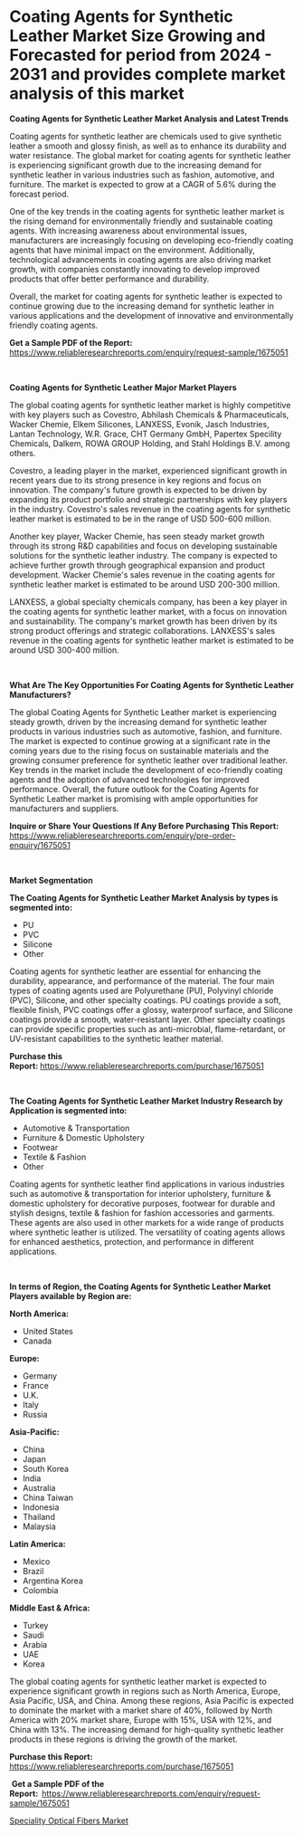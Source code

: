 <p><h1>Coating Agents for Synthetic Leather Market Size Growing and Forecasted for period from 2024 - 2031 and provides complete market analysis of this market</h1></p><p><strong>Coating Agents for Synthetic Leather Market Analysis and Latest Trends</strong></p>
<p><p>Coating agents for synthetic leather are chemicals used to give synthetic leather a smooth and glossy finish, as well as to enhance its durability and water resistance. The global market for coating agents for synthetic leather is experiencing significant growth due to the increasing demand for synthetic leather in various industries such as fashion, automotive, and furniture. The market is expected to grow at a CAGR of 5.6% during the forecast period.</p><p>One of the key trends in the coating agents for synthetic leather market is the rising demand for environmentally friendly and sustainable coating agents. With increasing awareness about environmental issues, manufacturers are increasingly focusing on developing eco-friendly coating agents that have minimal impact on the environment. Additionally, technological advancements in coating agents are also driving market growth, with companies constantly innovating to develop improved products that offer better performance and durability.</p><p>Overall, the market for coating agents for synthetic leather is expected to continue growing due to the increasing demand for synthetic leather in various applications and the development of innovative and environmentally friendly coating agents.</p></p>
<p><strong>Get a Sample PDF of the Report:&nbsp;</strong> <a href="https://www.reliableresearchreports.com/enquiry/request-sample/1675051">https://www.reliableresearchreports.com/enquiry/request-sample/1675051</a></p>
<p>&nbsp;</p>
<p><strong>Coating Agents for Synthetic Leather Major Market Players</strong></p>
<p><p>The global coating agents for synthetic leather market is highly competitive with key players such as Covestro, Abhilash Chemicals & Pharmaceuticals, Wacker Chemie, Elkem Silicones, LANXESS, Evonik, Jasch Industries, Lantan Technology, W.R. Grace, CHT Germany GmbH, Papertex Specility Chemicals, Dalkem, ROWA GROUP Holding, and Stahl Holdings B.V. among others.</p><p>Covestro, a leading player in the market, experienced significant growth in recent years due to its strong presence in key regions and focus on innovation. The company's future growth is expected to be driven by expanding its product portfolio and strategic partnerships with key players in the industry. Covestro's sales revenue in the coating agents for synthetic leather market is estimated to be in the range of USD 500-600 million.</p><p>Another key player, Wacker Chemie, has seen steady market growth through its strong R&D capabilities and focus on developing sustainable solutions for the synthetic leather industry. The company is expected to achieve further growth through geographical expansion and product development. Wacker Chemie's sales revenue in the coating agents for synthetic leather market is estimated to be around USD 200-300 million.</p><p>LANXESS, a global specialty chemicals company, has been a key player in the coating agents for synthetic leather market, with a focus on innovation and sustainability. The company's market growth has been driven by its strong product offerings and strategic collaborations. LANXESS's sales revenue in the coating agents for synthetic leather market is estimated to be around USD 300-400 million.</p></p>
<p>&nbsp;</p>
<p><strong>What Are The Key Opportunities For Coating Agents for Synthetic Leather Manufacturers?</strong></p>
<p><p>The global Coating Agents for Synthetic Leather market is experiencing steady growth, driven by the increasing demand for synthetic leather products in various industries such as automotive, fashion, and furniture. The market is expected to continue growing at a significant rate in the coming years due to the rising focus on sustainable materials and the growing consumer preference for synthetic leather over traditional leather. Key trends in the market include the development of eco-friendly coating agents and the adoption of advanced technologies for improved performance. Overall, the future outlook for the Coating Agents for Synthetic Leather market is promising with ample opportunities for manufacturers and suppliers.</p></p>
<p><strong>Inquire or Share Your Questions If Any Before Purchasing This Report:</strong> <a href="https://www.reliableresearchreports.com/enquiry/pre-order-enquiry/1675051">https://www.reliableresearchreports.com/enquiry/pre-order-enquiry/1675051</a></p>
<p>&nbsp;</p>
<p><strong>Market Segmentation</strong></p>
<p><strong>The Coating Agents for Synthetic Leather Market Analysis by types is segmented into:</strong></p>
<p><ul><li>PU</li><li>PVC</li><li>Silicone</li><li>Other</li></ul></p>
<p><p>Coating agents for synthetic leather are essential for enhancing the durability, appearance, and performance of the material. The four main types of coating agents used are Polyurethane (PU), Polyvinyl chloride (PVC), Silicone, and other specialty coatings. PU coatings provide a soft, flexible finish, PVC coatings offer a glossy, waterproof surface, and Silicone coatings provide a smooth, water-resistant layer. Other specialty coatings can provide specific properties such as anti-microbial, flame-retardant, or UV-resistant capabilities to the synthetic leather material.</p></p>
<p><strong>Purchase this Report:&nbsp;</strong><a href="https://www.reliableresearchreports.com/purchase/1675051">https://www.reliableresearchreports.com/purchase/1675051</a></p>
<p>&nbsp;</p>
<p><strong>The Coating Agents for Synthetic Leather Market Industry Research by Application is segmented into:</strong></p>
<p><ul><li>Automotive & Transportation</li><li>Furniture & Domestic Upholstery</li><li>Footwear</li><li>Textile & Fashion</li><li>Other</li></ul></p>
<p><p>Coating agents for synthetic leather find applications in various industries such as automotive & transportation for interior upholstery, furniture & domestic upholstery for decorative purposes, footwear for durable and stylish designs, textile & fashion for fashion accessories and garments. These agents are also used in other markets for a wide range of products where synthetic leather is utilized. The versatility of coating agents allows for enhanced aesthetics, protection, and performance in different applications.</p></p>
<p>&nbsp;</p>
<p><strong>In terms of Region, the Coating Agents for Synthetic Leather Market Players available by Region are:</strong></p>
<p>
    <p> <strong> North America: </strong>
        <ul>
            <li>United States</li>
            <li>Canada</li>
        </ul>
        </p> 
    <p> <strong> Europe: </strong>
        <ul>
            <li>Germany</li>
            <li>France</li>
            <li>U.K.</li>
            <li>Italy</li>
            <li>Russia</li>
        </ul>
        </p> 
    <p> <strong> Asia-Pacific: </strong>
        <ul>
            <li>China</li>
            <li>Japan</li>
            <li>South Korea</li>
            <li>India</li>
            <li>Australia</li>
            <li>China Taiwan</li>
            <li>Indonesia</li>
            <li>Thailand</li>
            <li>Malaysia</li>
        </ul>
        </p> 
    <p> <strong> Latin America: </strong>
        <ul>
            <li>Mexico</li>
            <li>Brazil</li>
            <li>Argentina Korea</li>
            <li>Colombia</li>
        </ul>
        </p> 
    <p> <strong> Middle East & Africa: </strong>
        <ul>
            <li>Turkey</li>
            <li>Saudi</li>
            <li>Arabia</li>
            <li>UAE</li>
            <li>Korea</li>
        </ul>
    </p>
    </p>
<p><p>The global coating agents for synthetic leather market is expected to experience significant growth in regions such as North America, Europe, Asia Pacific, USA, and China. Among these regions, Asia Pacific is expected to dominate the market with a market share of 40%, followed by North America with 20% market share, Europe with 15%, USA with 12%, and China with 13%. The increasing demand for high-quality synthetic leather products in these regions is driving the growth of the market.</p></p>
<p><strong>Purchase this Report: </strong><a href="https://www.reliableresearchreports.com/purchase/1675051">https://www.reliableresearchreports.com/purchase/1675051</a></p>
<p>&nbsp;<strong>Get a Sample PDF of the Report:&nbsp;&nbsp;</strong><a href="https://www.reliableresearchreports.com/enquiry/request-sample/1675051">https://www.reliableresearchreports.com/enquiry/request-sample/1675051</a></p>
<p><strong></strong></p>
<p><p><a href="https://github.com/yemakinde/Market-Research-Report-List-1/blob/main/speciality-optical-fibers-market.md">Speciality Optical Fibers Market</a></p></p>